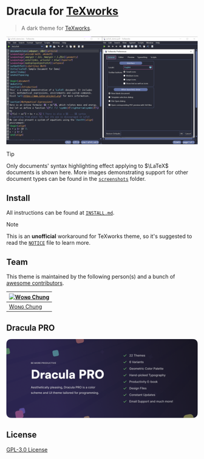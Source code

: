 # Dracula for [TeXworks](https://tug.org/texworks/)

> A dark theme for [TeXworks](https://tug.org/texworks/).

![Screenshot](./screenshots/LaTeX.png)

> [!TIP]
> Only documents' syntax highlighting effect applying to $\LaTeX$ documents is shown here. More images demonstrating support for other document types can be found in the [`screenshots`](./screenshots) folder.

## Install

All instructions can be found at [`INSTALL.md`](./INSTALL.md).

> [!NOTE]
> This is an **unofficial** workaround for TeXworks theme, so it's suggested to read the [`NOTICE`](./NOTICE.md) file to learn more.

## Team

This theme is maintained by the following person(s) and a bunch of [awesome contributors](https://github.com/chataeseok/texworks/graphs/contributors).

| [![Wᴏɴɢ Chung](https://github.com/chataeseok.png?size=100)](https://github.com/zenorocha) |
| --- |
| [Wᴏɴɢ Chung](https://github.com/chataeseok) |

## Dracula PRO

[![Dracula PRO](./.github/dracula-pro.png)](https://draculatheme.com/pro)

## License

[GPL-3.0 License](./LICENSE)
